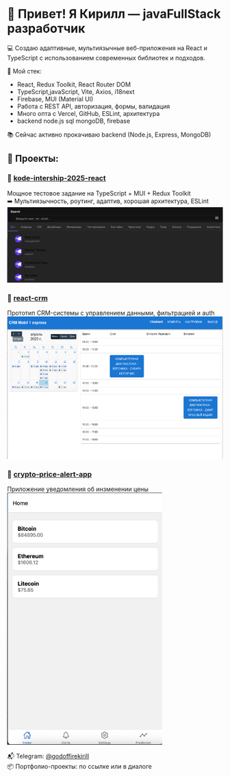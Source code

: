 # 👋 Привет! Я Кирилл — javaFullStack разработчик

💻 Создаю адаптивные, мультиязычные веб-приложения на React и TypeScript с использованием современных библиотек и подходов.  

🚀 Мой стек:
- React, Redux Toolkit, React Router DOM
- TypeScript,javaScript, Vite, Axios, i18next
- Firebase, MUI (Material UI)
- Работа с REST API, авторизация, формы, валидация
- Много опта с Vercel, GitHub, ESLint, архитектура
- backend node.js sql mongoDB, firebase 

📚 Сейчас активно прокачиваю backend (Node.js, Express, MongoDB)


## 💼 Проекты:

### 🔹 [kode-intership-2025-react](https://github.com/godoffirekirill/kode-intership-2025-react)  
Мощное тестовое задание на TypeScript + MUI + Redux Toolkit  
➡️ Мультиязычность, роутинг, адаптив, хорошая архитектура, ESLint
![Темная тема](https://github.com/godoffirekirill/kode-intership-2025-react/blob/main/screenshots/Screenshot%202025-04-17%20at%2008.20.16.png?raw=true)

### 🔹 [react-crm](https://github.com/godoffirekirill/car-crm-vite)  
Прототип CRM-системы с управлением данными, фильтрацией и auth
![](https://github.com/godoffirekirill/screens/blob/main/Гифка%20с%20Gifius.ru.gif?raw=true)


### 🔹 [crypto-price-alert-app](https://github.com/godoffirekirill/crypto-price-alert-app)  
Приложение уведомления об инзменении цены 
![](https://github.com/godoffirekirill/crypto-price-alert-app/blob/main/screenshots/Гифка%20с%20Gifius.ru.gif?raw=true)



📬 Telegram: [@godoffirekirill](https://t.me/@godoffirekirill13)  
📦 Портфолио-проекты: по ссылке или в диалоге
